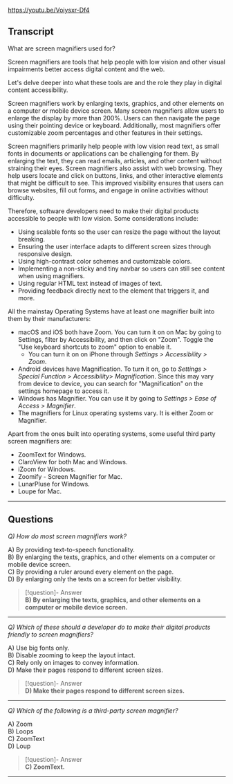 https://youtu.be/Voiysxr-Df4

## Transcript
What are screen magnifiers used for?

Screen magnifiers are tools that help people with low vision and other visual impairments better access digital content and the web.

Let's delve deeper into what these tools are and the role they play in digital content accessibility.

Screen magnifiers work by enlarging texts, graphics, and other elements on a computer or mobile device screen. Many screen magnifiers allow users to enlarge the display by more than 200%. Users can then navigate the page using their pointing device or keyboard. Additionally, most magnifiers offer customizable zoom percentages and other features in their settings.

Screen magnifiers primarily help people with low vision read text, as small fonts in documents or applications can be challenging for them. By enlarging the text, they can read emails, articles, and other content without straining their eyes. Screen magnifiers also assist with web browsing. They help users locate and click on buttons, links, and other interactive elements that might be difficult to see. This improved visibility ensures that users can browse websites, fill out forms, and engage in online activities without difficulty.

Therefore, software developers need to make their digital products accessible to people with low vision. Some considerations include:

*   Using scalable fonts so the user can resize the page without the layout breaking.
*   Ensuring the user interface adapts to different screen sizes through responsive design.
*   Using high-contrast color schemes and customizable colors.
*   Implementing a non-sticky and tiny navbar so users can still see content when using magnifiers.
*   Using regular HTML text instead of images of text.
*   Providing feedback directly next to the element that triggers it, and more.

All the mainstay Operating Systems have at least one magnifier built into them by their manufacturers:

*   macOS and iOS both have Zoom. You can turn it on on Mac by going to Settings, filter by Accessibility, and then click on "Zoom". Toggle the "Use keyboard shortcuts to zoom" option to enable it.
    *   You can turn it on on iPhone through _Settings > Accessibility > Zoom_.
*   Android devices have Magnification. To turn it on, go to _Settings > Special Function > Accessibility> Magnification_. Since this may vary from device to device, you can search for "Magnification" on the settings homepage to access it.
*   Windows has Magnifier. You can use it by going to _Settings > Ease of Access > Magnifier_.
*   The magnifiers for Linux operating systems vary. It is either Zoom or Magnifier.

Apart from the ones built into operating systems, some useful third party screen magnifiers are:

*   ZoomText for Windows.
*   ClaroView for both Mac and Windows.
*   iZoom for Windows.
*   Zoomify - Screen Magnifier for Mac.
*   LunarPluse for Windows.
*   Loupe for Mac.

---
## Questions
*Q) How do most screen magnifiers work?*

A) By providing text-to-speech functionality.  
B) By enlarging the texts, graphics, and other elements on a computer or mobile device screen.  
C) By providing a ruler around every element on the page.  
D) By enlarging only the texts on a screen for better visibility.  

> [!question]- Answer  
> **B) By enlarging the texts, graphics, and other elements on a computer or mobile device screen.**  

---

*Q) Which of these should a developer do to make their digital products friendly to screen magnifiers?*

A) Use big fonts only.  
B) Disable zooming to keep the layout intact.  
C) Rely only on images to convey information.  
D) Make their pages respond to different screen sizes.  

> [!question]- Answer  
> **D) Make their pages respond to different screen sizes.**  

---

*Q) Which of the following is a third-party screen magnifier?*

A) Zoom  
B) Loops  
C) ZoomText  
D) Loup  

> [!question]- Answer  
> **C) ZoomText.**  

---